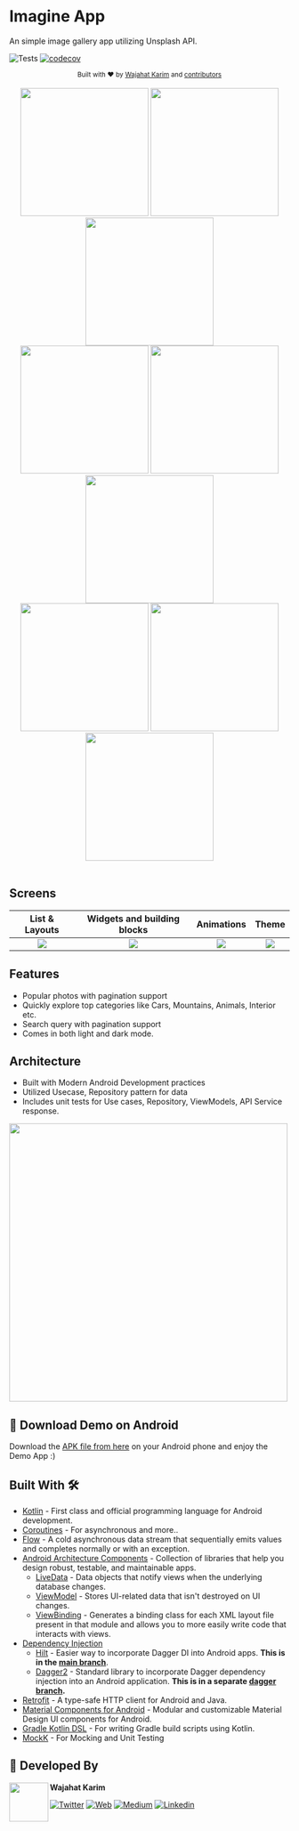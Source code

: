 # Imagine App
An simple image gallery app utilizing Unsplash API.

![Tests](https://github.com/wajahatkarim3/Imagine/workflows/Tests/badge.svg)  [![codecov](https://codecov.io/gh/wajahatkarim3/Imagine/branch/main/graph/badge.svg?token=rYP14UIojU)](https://codecov.io/gh/wajahatkarim3/Imagine)

<div align="center">
  <sub>Built with ❤︎ by
  <a href="https://twitter.com/WajahatKarim">Wajahat Karim</a> and
  <a href="https://github.com/wajahatkarim3/Imagine/graphs/contributors">
    contributors
  </a>
</div>
<br/>

<div align="center">
  <img src="https://github.com/Vaggelis95/password-manager-android/blob/master/screenshots/sh_1.png" width="230px" />  <img src="https://github.com/Vaggelis95/password-manager-android/blob/master/screenshots/sh_2.png" width="230px" />  <img src="https://github.com/Vaggelis95/password-manager-android/blob/master/screenshots/sh_3.png" width="230px" /><br>
  <img src="https://github.com/Vaggelis95/password-manager-android/blob/master/screenshots/sh_4.png" width="230px" />  <img src="https://github.com/Vaggelis95/password-manager-android/blob/master/screenshots/sh_5.png" width="230px" />  <img src="https://github.com/Vaggelis95/password-manager-android/blob/master/screenshots/sh_6.png" width="230px" /><br>
  <img src="https://github.com/Vaggelis95/password-manager-android/blob/master/screenshots/sh_7.png" width="230px" />  <img src="https://github.com/Vaggelis95/password-manager-android/blob/master/screenshots/sh_8.png" width="230px" />  <img src="https://github.com/Vaggelis95/password-manager-android/blob/master/screenshots/sh_9.png" width="230px" /><br>
</div>

<br/>

## Screens
List & Layouts             |  Widgets and building blocks| Animations | Theme
:-------------------------:|:-------------------------: | :-------------------------: | :-------------------------:
![](https://media.giphy.com/media/WOlo2cTDdjGkgdAJQK/giphy.gif)  |  ![](https://media.giphy.com/media/RkEyxCn43aX1MoIdcx/giphy.gif) | ![](https://media.giphy.com/media/pZfwwwOlKQtiyJFPr2/giphy.gif) | ![](https://media.giphy.com/media/kPt0nCCWAcahhJsJh6/giphy.gif)

## Features
* Popular photos with pagination support
* Quickly explore top categories like Cars, Mountains, Animals, Interior etc.
* Search query with pagination support
* Comes in both light and dark mode.

## Architecture
* Built with Modern Android Development practices
* Utilized Usecase, Repository pattern for data
* Includes unit tests for Use cases, Repository, ViewModels, API Service response.

<img src="https://github.com/wajahatkarim3/Imagine/blob/main/screenshots/Imagine-UnitTests.PNG" width="500px" />

## 📱 Download Demo on Android
Download the [APK file from here](https://github.com/wajahatkarim3/Imagine/blob/main/Imagine-App.apk?raw=true) on your Android phone and enjoy the Demo App :)

## Built With 🛠
- [Kotlin](https://kotlinlang.org/) - First class and official programming language for Android development.
- [Coroutines](https://kotlinlang.org/docs/reference/coroutines-overview.html) - For asynchronous and more..
- [Flow](https://kotlin.github.io/kotlinx.coroutines/kotlinx-coroutines-core/kotlinx.coroutines.flow/-flow/) - A cold asynchronous data stream that sequentially emits values and completes normally or with an exception.
- [Android Architecture Components](https://developer.android.com/topic/libraries/architecture) - Collection of libraries that help you design robust, testable, and maintainable apps.
  - [LiveData](https://developer.android.com/topic/libraries/architecture/livedata) - Data objects that notify views when the underlying database changes.
  - [ViewModel](https://developer.android.com/topic/libraries/architecture/viewmodel) - Stores UI-related data that isn't destroyed on UI changes.
  - [ViewBinding](https://developer.android.com/topic/libraries/view-binding) - Generates a binding class for each XML layout file present in that module and allows you to more easily write code that interacts with views.
- [Dependency Injection](https://developer.android.com/training/dependency-injection)
  - [Hilt](https://dagger.dev/hilt) - Easier way to incorporate Dagger DI into Android apps. **This is in the [main branch](https://github.com/wajahatkarim3/Imagine)**.
  - [Dagger2](https://dagger.dev/) - Standard library to incorporate Dagger dependency injection into an Android application. **This is in a separate [dagger branch](https://github.com/wajahatkarim3/Imagine/tree/dagger-branch).**
- [Retrofit](https://square.github.io/retrofit/) - A type-safe HTTP client for Android and Java.
- [Material Components for Android](https://github.com/material-components/material-components-android) - Modular and customizable Material Design UI components for Android.
- [Gradle Kotlin DSL](https://docs.gradle.org/current/userguide/kotlin_dsl.html) - For writing Gradle build scripts using Kotlin.
- [MockK](https://mockk.io) - For Mocking and Unit Testing

## 👨 Developed By

<a href="https://twitter.com/WajahatKarim" target="_blank">
  <img src="https://avatars1.githubusercontent.com/u/8867121?s=460&v=4" width="70" align="left">
</a>

**Wajahat Karim**

[![Twitter](https://img.shields.io/badge/-twitter-grey?logo=twitter)](https://twitter.com/WajahatKarim)
[![Web](https://img.shields.io/badge/-web-grey?logo=appveyor)](https://wajahatkarim.com/)
[![Medium](https://img.shields.io/badge/-medium-grey?logo=medium)](https://medium.com/@wajahatkarim3)
[![Linkedin](https://img.shields.io/badge/-linkedin-grey?logo=linkedin)](https://www.linkedin.com/in/wajahatkarim/)
